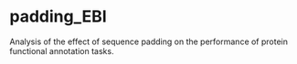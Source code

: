 # padding_EBI
Analysis of the effect of sequence padding on the performance of protein functional annotation tasks.

